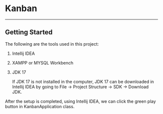 # Kanban

---
## Getting Started

The following are the tools used in this project:
1. Intellij IDEA
2. XAMPP or MYSQL Workbench
3. JDK 17

    If JDK 17 is not installed in the computer, JDK 17 can be downloaded in Intellij IDEA by going to File -> 
Project Structure -> SDK -> Download JDK. 

After the setup is completed, using Intellij IDEA, we can click the green play button in KanbanApplication class.














